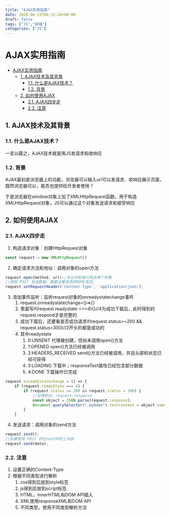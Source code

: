 ```yaml
---
title: "AJAX实用指南"
date: 2020-06-15T00:15:26+08:00
draft: false
tags: ["JS","前端"]
categories: ["JS"]
---
```


# AJAX实用指南 
<!-- TOC -->

- [AJAX实用指南](#ajax实用指南)
	- [1. AJAX技术及其背景](#1-ajax技术及其背景)
		- [1.1. 什么是AJAX技术？](#11-什么是ajax技术)
		- [1.2. 背景](#12-背景)
	- [2. 如何使用AJAX](#2-如何使用ajax)
		- [2.1. AJAX四步走](#21-ajax四步走)
		- [2.2. 注意](#22-注意)

<!-- /TOC -->
## 1. AJAX技术及其背景

### 1.1. 什么是AJAX技术？
一言以蔽之，AJAX技术就是用JS发请求和收响应

### 1.2. 背景
AJAX最初是浏览器上的功能，浏览器可以输入url可以发请求、收响应展示页面，既然浏览器可以，能否也提供给开发者使用？

于是浏览器在window对象上加了XMLHttpRequest函数，用于构造XMLHttpRequest对象，JS可以通过这个对象发送请求和接受响应


## 2. 如何使用AJAX

### 2.1. AJAX四步走 

1. 构造请求对象：创建HttpRequest对象
```javascript
const request = new XMLHttpRequest()
```
2. 确定请求方法和地址：调用对象的open方法
```javascript
request.open(method, url)//专业的前端只用这两个参数
//使用 POST 发送数据，需要设置请求的MIME类型。
request.setRequestHeader('Content-Type', 'application/json');
```
3. 添加事件监听：监听request对象的onreadystatechange事件
   1. request.onreadystatechange=()=>{}
   2. 里面写if(request.readystate ===4){}//4为成功下载后，此时得到的request.respond才是完整的
   3. 成功下载后，还要看是否成功请求if(request.status>=200 && request.status<300)//2开头的都是成功的
	 4. 其中readystate
        1. 0:UNSENT 代理被创建，但尚未调用open()方法
        2. 1:OPENED open()方法已经被调用
        3. 2:HEADERS_RECEIVED send()方法已经被调用，并且头部和状态已经可获得
        4. 3:LOADING 下载中；responseText属性已经包含部分数据
        5. 4:DONE 下载操作已完成
```javascript
request.onreadystatechange = () => {
	if (request.readyState === 4) {
		if (request.status >= 200 && request.status < 300) {
			//处理响应，request.response
			const object = JSON.parse(request.response);
			document.querySelector(".myName").textContent = object.name;
		}
	}
```
4. 发送请求：调用对象的send方法
```javascript
request.send();
//如果使用 POST 则在send中附上内容
request.send(data);
```

### 2.2. 注意

1. 设置正确的Content-Type
2. 根据不同类型进行解析
    1. css得到后放到style标签
    2. js得到后放到script标签
    3. HTML，innerHTML和DOM API插入
    4. XML使用responseXML和DOM API
    5. 不同类型，使用不同类型解析方法